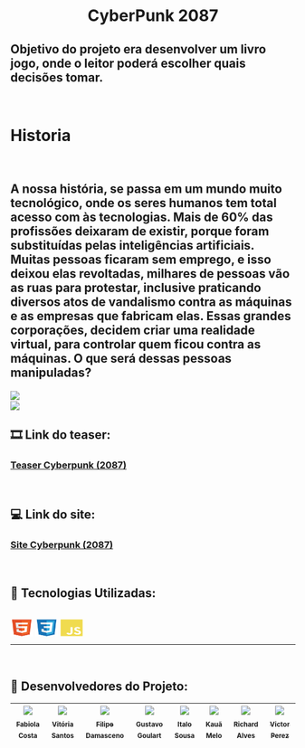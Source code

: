 
<h1 align='center'>CyberPunk 2087</h1>
<h2>Objetivo do projeto era desenvolver um livro jogo, onde o leitor poderá escolher quais decisões tomar.</h2>
<br>
<h1> Historia </h2>
<br>
<h2> A nossa história, se passa em um mundo muito tecnológico, onde os seres humanos tem total acesso com às tecnologias. Mais de 60% das profissões deixaram de existir, porque foram substituídas pelas inteligências artificiais. Muitas pessoas ficaram sem emprego, e isso deixou elas revoltadas, milhares de pessoas vão as ruas para protestar, inclusive praticando diversos atos de vandalismo contra as máquinas e as empresas que fabricam elas. Essas grandes corporações, decidem criar uma realidade virtual, para controlar quem ficou contra as máquinas. O que será dessas pessoas manipuladas? </h2>

<img align='center' src='![storyline](https://user-images.githubusercontent.com/110691973/197635915-74df2187-40d4-436b-9076-8476743bb91e.png)'/>
<br>
<img align='center' src='![stortline2](https://user-images.githubusercontent.com/110691973/197636055-0897c05d-6c1f-4fa0-a7c6-3a48390e2fc8.png)' />
<br>


<h2>🎞️ Link do teaser:</h2>
<h3>
    <a  href='https://youtu.be/9a3BoxnTelw'>Teaser Cyberpunk (2087)</a>
</h3><br>

<h2>💻 Link do site:</h2>
<h3>
    <a  href='https://fabiolacosta.github.io/Cyberpunk-2022/'>Site Cyberpunk (2087)</a>
</h3><br>

<h2>🚀 Tecnologias Utilizadas:</h2>
<div style="display: inline_block"><br>
  <img align="center" alt="Fabiola-HTML" height="30" width="40" src="https://raw.githubusercontent.com/devicons/devicon/master/icons/html5/html5-original.svg">
  <img align="center" alt="Fabiola-CSS" height="30" width="40" src="https://raw.githubusercontent.com/devicons/devicon/master/icons/css3/css3-original.svg"> 
  <img align="center" alt="Fabiola-Js" height="30" width="40" src="https://raw.githubusercontent.com/devicons/devicon/master/icons/javascript/javascript-plain.svg">
</div>
<hr>

<br>
<h2> 📝 Desenvolvedores do Projeto:</h2>

| [<img src="https://avatars.githubusercontent.com/fabiolacosta" width=115><br><sub>Fabiola Costa</sub>](https://github.com/fabiolacosta) |  [<img src="https://avatars.githubusercontent.com/vitoriacarolsa" width=115><br><sub>Vitória Santos</sub>](https://github.com/vitoriacarolsa) |  [<img src="https://avatars.githubusercontent.com/Lipeh011" width=115><br><sub>Filipe Damasceno</sub>](https://github.com/Lipeh011) | [<img src="https://avatars.githubusercontent.com/goulartgusta" width=115><br><sub>Gustavo Goulart</sub>](https://github.com/goulartgusta) | [<img src="https://avatars.githubusercontent.com/Italo10s" width=115><br><sub>Italo Sousa</sub>](https://github.com/Italo10s) | [<img src="https://avatars.githubusercontent.com/kauaMelo31" width=115><br><sub>Kauã Melo</sub>](https://github.com/kauaMelo31) | [<img src="https://avatars.githubusercontent.com/RichardSaaa" width=115><br><sub>Richard Alves</sub>](https://github.com/RichardSaaa) | [<img src="https://avatars.githubusercontent.com/Victor2Perez" width=115><br><sub>Victor Perez</sub>](https://github.com/Victor2Perez) |
| :---: | :---: | :---: | :---: | :---: | :---: | :---: | :---: | 
